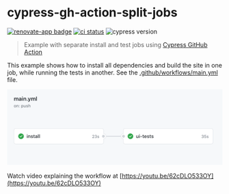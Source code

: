 # cypress-gh-action-split-jobs
[![renovate-app badge][renovate-badge]][renovate-app] [![ci status][ci image]][ci url] ![cypress version](https://img.shields.io/badge/cypress-8.3.1-brightgreen)
> Example with separate install and test jobs using [Cypress GitHub Action](https://github.com/cypress-io/github-action)

This example shows how to install all dependencies and build the site in one job, while running the tests in another. See the [.github/workflows/main.yml](./.github/workflows/main.yml) file.

![Workflow](./images/workflow.png)

Watch video explaining the workflow at [https://youtu.be/62cDLO533OY](https://youtu.be/62cDLO533OY)

[ci image]: https://github.com/bahmutov/cypress-gh-action-split-jobs/workflows/main/badge.svg?branch=main
[ci url]: https://github.com/bahmutov/cypress-gh-action-split-jobs/actions
[renovate-badge]: https://img.shields.io/badge/renovate-app-blue.svg
[renovate-app]: https://renovateapp.com/
